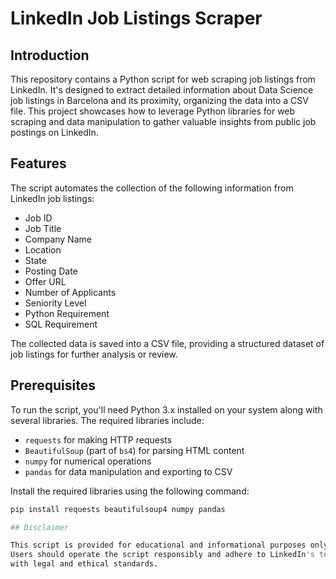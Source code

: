 # LinkedIn Job Listings Scraper

## Introduction

This repository contains a Python script for web scraping job listings from LinkedIn. It's designed to extract detailed information about Data Science job listings in Barcelona and its proximity, organizing the data into a CSV file. This project showcases how to leverage Python libraries for web scraping and data manipulation to gather valuable insights from public job postings on LinkedIn.

## Features

The script automates the collection of the following information from LinkedIn job listings:
- Job ID
- Job Title
- Company Name
- Location
- State
- Posting Date
- Offer URL
- Number of Applicants
- Seniority Level
- Python Requirement
- SQL Requirement

The collected data is saved into a CSV file, providing a structured dataset of job listings for further analysis or review.

## Prerequisites

To run the script, you'll need Python 3.x installed on your system along with several libraries. The required libraries include:
- `requests` for making HTTP requests
- `BeautifulSoup` (part of `bs4`) for parsing HTML content
- `numpy` for numerical operations
- `pandas` for data manipulation and exporting to CSV

Install the required libraries using the following command:

```bash
pip install requests beautifulsoup4 numpy pandas

## Disclaimer

This script is provided for educational and informational purposes only. Web scraping can violate the terms of service of some websites, including LinkedIn.
Users should operate the script responsibly and adhere to LinkedIn's terms of service. It's recommended to use official APIs for data collection when available and ensure compliance
with legal and ethical standards.
